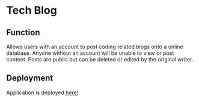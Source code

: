 # Tech Blog

## Function

Allows users with an account to post coding related blogs onto a online database. Anyone without an account will be unable to view or post content. Posts are public but can be deleted or edited by the original writer.

## Deployment

Application is deployed [here!](https://technology-blog-login.herokuapp.com/)
